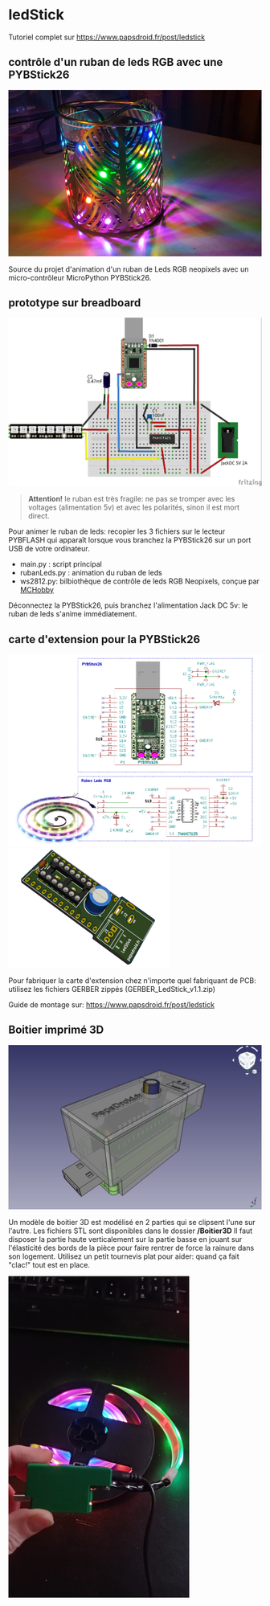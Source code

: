 # ledStick

Tutoriel complet sur https://www.papsdroid.fr/post/ledstick

## contrôle d'un ruban de leds RGB avec une PYBStick26
 
 ![deco](git_docs/LedStick_decors.jpg) 
 
 Source du projet d'animation d'un ruban de Leds RGB neopixels avec un micro-contrôleur  MicroPython PYBStick26.
 
 ## prototype sur breadboard
 ![fritzing](git_docs/LedStick_fritzing.jpg) 

>**Attention!** le ruban est très fragile: ne pas se tromper avec les voltages (alimentation 5v) et avec les polarités, sinon il est mort direct.

Pour animer le ruban de leds: recopier les 3 fichiers sur le lecteur PYBFLASH qui apparaît lorsque vous branchez la PYBStick26 sur un port USB de votre ordinateur.
* main.py : script principal 
* rubanLeds.py : animation du ruban de leds
* ws2812.py: bilbiothèque de contrôle de leds RGB Neopixels, conçue par [MCHobby](https://github.com/mchobby/pyboard-driver/tree/master/PYBStick) 

 Déconnectez la PYBStick26, puis branchez l'alimentation Jack DC 5v: le ruban de leds s'anime immédiatement.
 
 ## carte d'extension pour la PYBStick26
 ![Kicad](git_docs/LedStick_Kicad_shcema.png) 
 ![Kicad](git_docs/kicad_LedStick_3D.png) 
  
 Pour fabriquer la carte d'extension chez n'importe quel fabriquant de PCB: utilisez les fichiers GERBER zippés (GERBER_LedStick_v1.1.zip)

Guide de montage sur: https://www.papsdroid.fr/post/ledstick

## Boitier imprimé 3D

![Boitier3D](git_docs/boitier3D_5.png)

Un modèle de boitier 3D est modélisé en 2 parties qui se clipsent l'une sur l'autre. Les fichiers STL sont disponibles dans le dossier **/Boitier3D**
Il faut disposer la partie haute verticalement sur la partie basse en jouant sur l'élasticité des bords de la pièce pour faire rentrer de force la rainure dans son logement. Utilisez un petit tournevis plat pour aider: quand ça fait "clac!" tout est en place.

![Boitier3D](git_docs/IMG_20201212_141658_web.jpg)
